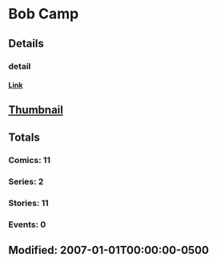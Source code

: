 # Bob  Camp 
## Details
### detail
#### [Link](http://marvel.com/comics/creators/3317/bob_camp?utm_campaign=apiRef&utm_source=225578a89fc76f3d20fbffda5d17a88d)
## [Thumbnail](http://i.annihil.us/u/prod/marvel/i/mg/b/40/image_not_available.jpg)
## Totals
### Comics: 11
### Series: 2
### Stories: 11
### Events: 0
## Modified: 2007-01-01T00:00:00-0500